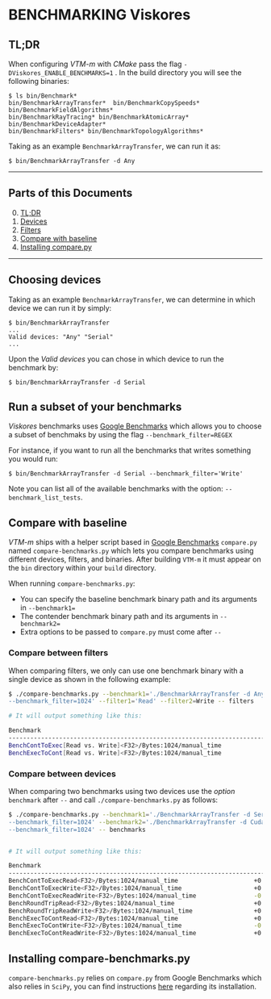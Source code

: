 # BENCHMARKING Viskores

## TL;DR

When configuring _VTM-m_ with _CMake_ pass the flag `-DViskores_ENABLE_BENCHMARKS=1`
. In the build directory you will see the following binaries:

    $ ls bin/Benchmark*
    bin/BenchmarkArrayTransfer*  bin/BenchmarkCopySpeeds* bin/BenchmarkFieldAlgorithms*
    bin/BenchmarkRayTracing* bin/BenchmarkAtomicArray*    bin/BenchmarkDeviceAdapter*
    bin/BenchmarkFilters* bin/BenchmarkTopologyAlgorithms*

Taking as an example `BenchmarkArrayTransfer`, we can run it as:

    $ bin/BenchmarkArrayTransfer -d Any

---

## Parts of this Documents

0. [TL;DR](#TL;DR)
1. [Devices](#choosing-devices)
2. [Filters](#run-a-subset-of-your-benchmarks)
4. [Compare with baseline](#compare-with-baseline)
5. [Installing compare.py](#installing-compare-benchmarkspy)

---

## Choosing devices

Taking as an example `BenchmarkArrayTransfer`, we can determine in which
device we can run it by simply:

    $ bin/BenchmarkArrayTransfer
    ...
    Valid devices: "Any" "Serial"
    ...

Upon the _Valid devices_ you can chose in which device to run the benchmark by:

    $ bin/BenchmarkArrayTransfer -d Serial


## Run a subset of your benchmarks

_Viskores_ benchmarks uses [Google Benchmarks] which allows you to choose a subset
of benchmaks by using the flag `--benchmark_filter=REGEX`

For instance, if you want to run all the benchmarks that writes something you
would run:

    $ bin/BenchmarkArrayTransfer -d Serial --benchmark_filter='Write'

Note you can list all of the available benchmarks with the option:
`--benchmark_list_tests`.

## Compare with baseline

_VTM-m_ ships with a helper script based in [Google Benchmarks] `compare.py`
named `compare-benchmarks.py` which lets you compare benchmarks using different
devices, filters, and binaries. After building `VTM-m` it must appear on the 
`bin` directory within your `build` directory.

When running `compare-benchmarks.py`:
 - You can specify the baseline benchmark binary path and its arguments in 
   `--benchmark1=`
 - The contender benchmark binary path and its arguments in `--benchmark2=`
 - Extra options to be passed to `compare.py` must come after `--`

### Compare between filters

When comparing filters, we only can use one benchmark binary with a single device
as shown in the following example:

```sh
$ ./compare-benchmarks.py --benchmark1='./BenchmarkArrayTransfer -d Any
--benchmark_filter=1024' --filter1='Read' --filter2=Write -- filters

# It will output something like this:

Benchmark                                                                          Time             CPU      Time Old      Time New       CPU Old       CPU New
---------------------------------------------------------------------------------------------------------------------------------------------------------------
BenchContToExec[Read vs. Write]<F32>/Bytes:1024/manual_time                     +0.2694         +0.2655         18521         23511         18766         23749
BenchExecToCont[Read vs. Write]<F32>/Bytes:1024/manual_time                     +0.0212         +0.0209         25910         26460         26152         26698
```

### Compare between devices

When comparing two benchmarks using two devices use the _option_ `benchmark`
after `--` and call `./compare-benchmarks.py` as follows:

```sh
$ ./compare-benchmarks.py --benchmark1='./BenchmarkArrayTransfer -d Serial
--benchmark_filter=1024' --benchmark2='./BenchmarkArrayTransfer -d Cuda
--benchmark_filter=1024' -- benchmarks


# It will output something like this:

Benchmark                                                              Time             CPU      Time Old      Time New       CPU Old       CPU New
---------------------------------------------------------------------------------------------------------------------------------------------------
BenchContToExecRead<F32>/Bytes:1024/manual_time                     +0.0127         +0.0120         18388         18622         18632         18856
BenchContToExecWrite<F32>/Bytes:1024/manual_time                    +0.0010         +0.0006         23471         23496         23712         23726
BenchContToExecReadWrite<F32>/Bytes:1024/manual_time                -0.0034         -0.0041         26363         26274         26611         26502
BenchRoundTripRead<F32>/Bytes:1024/manual_time                      +0.0055         +0.0056         20635         20748         21172         21291
BenchRoundTripReadWrite<F32>/Bytes:1024/manual_time                 +0.0084         +0.0082         29288         29535         29662         29905
BenchExecToContRead<F32>/Bytes:1024/manual_time                     +0.0025         +0.0021         25883         25947         26122         26178
BenchExecToContWrite<F32>/Bytes:1024/manual_time                    -0.0027         -0.0038         26375         26305         26622         26522
BenchExecToContReadWrite<F32>/Bytes:1024/manual_time                +0.0041         +0.0039         25639         25745         25871         25972
```

## Installing compare-benchmarks.py

`compare-benchmarks.py` relies on `compare.py` from Google Benchmarks which also
relies in `SciPy`, you can find instructions [here][SciPy] regarding its
installation.

[Google Benchmarks]: https://github.com/google/benchmark
[Compare.py]:        https://github.com/google/benchmark/blob/master/tools/compare.py
[SciPy]:             https://www.scipy.org/install.html
